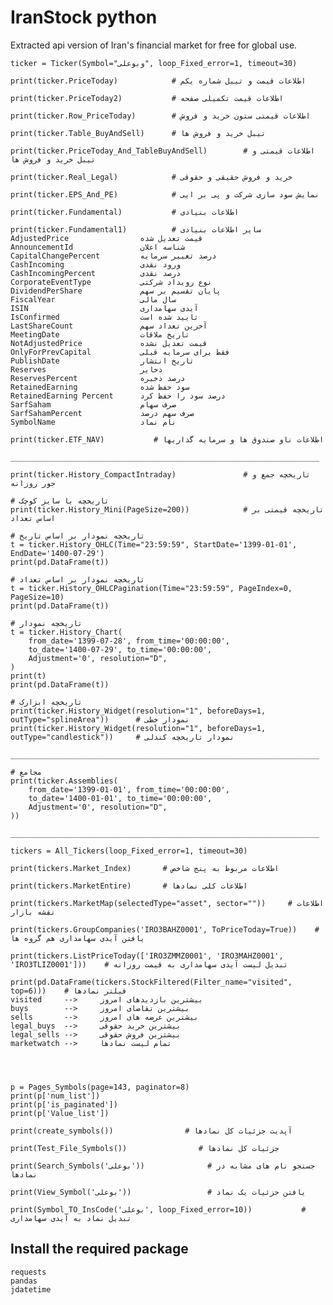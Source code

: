 # IranStock python

Extracted api version of Iran's financial market for free for global use.

    ticker = Ticker(Symbol="وبوعلی", loop_Fixed_error=1, timeout=30)

    print(ticker.PriceToday)            # اطلاعات قیمت و تیبل شماره یکم

    print(ticker.PriceToday2)           # اطلاعات قیمت تکمیلی صفحه

    print(ticker.Row_PriceToday)        # اطلاعات قیمتی ستون خرید و فروش

    print(ticker.Table_BuyAndSell)      # تیبل خرید و فروش ها

    print(ticker.PriceToday_And_TableBuyAndSell)        # اطلاعات قیمتی و تیبل خرید و فروش ها

    print(ticker.Real_Legal)            # خرید و فروش حقیقی و حقوقی

    print(ticker.EPS_And_PE)            # نمایش سود سازی شرکت و پی بر ایی

    print(ticker.Fundamental)           # اطلاعات بنیادی

    print(ticker.Fundamental1)          # سایر اطلاعات بنیادی
    AdjustedPrice                قیمت تعدیل شده
    AnnouncementId               شناسه اعلان
    CapitalChangePercent         درصد تغییر سرمایه
    CashIncoming                 ورود نقدی
    CashIncomingPercent          درصد نقدی
    CorporateEventType           نوع رویداد شرکتی
    DividendPerShare             پایان تقسیم بر سهم
    FiscalYear                   سال مالی
    ISIN                         آیدی سهامداری
    IsConfirmed                  تایید شده است
    LastShareCount               آخرین تعداد سهم
    MeetingDate                  تاریخ ملاقات
    NotAdjustedPrice             قیمت تعدیل نشده
    OnlyForPrevCapital           فقط برای سرمایه قبلی
    PublishDate                  تاریخ انتشار
    Reserves                     ذخایر
    ReservesPercent              درصد ذخیره
    RetainedEarning              سود حفظ شده
    RetainedEarning Percent      درصد سود را حفظ کرد
    SarfSaham                    صرف سهام
    SarfSahamPercent             صرف سهم درصد
    SymbolName                   نام نماد

    print(ticker.ETF_NAV)           # اطلاعات ناو صندوق ها و سرمایه گذاریها

    _____________________________________________________________________

    print(ticker.History_CompactIntraday)               # تاریخچه جمع و جور روزانه

    # تاریخچه با سایز کوچک
    print(ticker.History_Mini(PageSize=200))            # تاریخچه قیمتی بر اساس تعداد

    # تاریخچه نمودار بر اساس تاریخ
    t = ticker.History_OHLC(Time="23:59:59", StartDate='1399-01-01', EndDate='1400-07-29')
    print(pd.DataFrame(t))

    # تاریخچه نمودار بر اساس تعداد
    t = ticker.History_OHLCPagination(Time="23:59:59", PageIndex=0, PageSize=10)
    print(pd.DataFrame(t))

    # تاریخچه نمودار
    t = ticker.History_Chart(
        from_date='1399-07-28', from_time='00:00:00',
        to_date='1400-07-29', to_time='00:00:00',
        Adjustment='0', resolution="D",
    )
    print(t)
    print(pd.DataFrame(t))

    # تاریخچه ابزارک
    print(ticker.History_Widget(resolution="1", beforeDays=1, outType="splineArea"))      # نمودار خطی
    print(ticker.History_Widget(resolution="1", beforeDays=1, outType="candlestick"))     # نمودار تاریخچه کندلی

    _____________________________________________________________________

    # مجامع
    print(ticker.Assemblies(
        from_date='1399-01-01', from_time='00:00:00',
        to_date='1400-01-01', to_time='00:00:00',
        Adjustment='0', resolution="D",
    ))

    _____________________________________________________________________

    tickers = All_Tickers(loop_Fixed_error=1, timeout=30)

    print(tickers.Market_Index)       # اطلاعات مربوط به پنج شاخص

    print(tickers.MarketEntire)       # اطلاعات کلی نمادها

    print(tickers.MarketMap(selectedType="asset", sector=""))     # اطلاعات نقشه بازار

    print(tickers.GroupCompanies('IRO3BAHZ0001', ToPriceToday=True))    # یافتن آیدی سهامداری هم گروه ها

    print(tickers.ListPriceToday(['IRO3ZMMZ0001', 'IRO3MAHZ0001', 'IRO3TLIZ0001']))    # تبدیل لیست آیدی سهامداری به قیمت روزانه

    print(pd.DataFrame(tickers.StockFiltered(Filter_name="visited", top=6)))    # فیلتر نمادها
    visited     -->     بیشترین بازدیدهای امروز
    buys        -->     بیشترین تقاضای امروز
    sells       -->     بیشترین عرضه های امروز
    legal_buys  -->     بیشترین خرید حقوقی
    legal_sells -->     بیشترین فروش حقوقی
    marketwatch -->     تمام لیست نمادها


    

    p = Pages_Symbols(page=143, paginator=8)
    print(p['num_list'])
    print(p['is_paginated'])
    print(p['Value_list'])

    print(create_symbols())                # آپدیت جزئیات کل نمادها

    print(Test_File_Symbols())                # جزئیات کل نمادها

    print(Search_Symbols('بوعلی'))              # جستجو نام های مشابه در نمادها

    print(View_Symbol('بوعلی'))                 # یافتن جزئیات یک نماد

    print(Symbol_TO_InsCode('بوعلی', loop_Fixed_error=10))           # تبدیل نماد به آیدی سهامداری


Install the required package
--------
    requests
    pandas
    jdatetime
